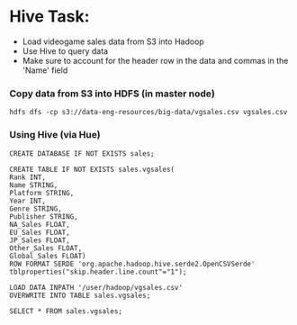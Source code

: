 # Hive Task:
- Load videogame sales data from S3 into Hadoop
- Use Hive to query data
- Make sure to account for the header row in the data and commas in the 'Name' field

### Copy data from S3 into HDFS (in master node)
```
hdfs dfs -cp s3://data-eng-resources/big-data/vgsales.csv vgsales.csv
```

### Using Hive (via Hue)
```
CREATE DATABASE IF NOT EXISTS sales;

CREATE TABLE IF NOT EXISTS sales.vgsales(
Rank INT,
Name STRING,
Platform STRING,
Year INT,
Genre STRING,
Publisher STRING,
NA_Sales FLOAT,
EU_Sales FLOAT,
JP_Sales FLOAT,
Other_Sales FLOAT,
Global_Sales FLOAT)
ROW FORMAT SERDE 'org.apache.hadoop.hive.serde2.OpenCSVSerde'
tblproperties("skip.header.line.count"="1");

LOAD DATA INPATH '/user/hadoop/vgsales.csv'
OVERWRITE INTO TABLE sales.vgsales;

SELECT * FROM sales.vgsales;
```

